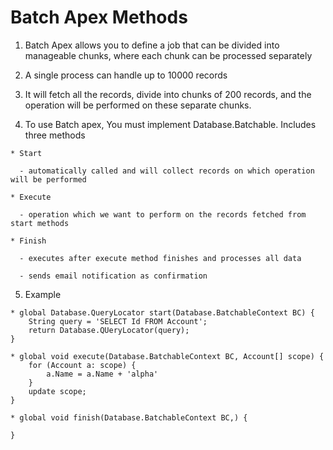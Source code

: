 # Batch Apex Methods

  1. Batch Apex allows you to define a job that can be divided into manageable chunks, where each chunk can be processed separately

  2. A single process can handle up to 10000 records 

  3. It will fetch all the records, divide into chunks of 200 records, and the operation will be performed on these separate chunks.

  4. To use Batch apex, You must implement Database.Batchable. Includes three methods 

    * Start 

      - automatically called and will collect records on which operation will be performed

    * Execute 

      - operation which we want to perform on the records fetched from start methods 

    * Finish

      - executes after execute method finishes and processes all data

      - sends email notification as confirmation 

  5. Example

    * global Database.QueryLocator start(Database.BatchableContext BC) {
        String query = 'SELECT Id FROM Account';
        return Database.QUeryLocator(query);
    }

    * global void execute(Database.BatchableContext BC, Account[] scope) {
        for (Account a: scope) {
            a.Name = a.Name + 'alpha'
        }
        update scope;
    }

    * global void finish(Database.BatchableContext BC,) {
        
    }